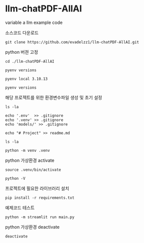 # llm-chatPDF-AllAI
variable a llm example code

소스코드 다운로드

    git clone https://github.com/evadelzz1/llm-chatPDF-AllAI.git


python 버젼 고정

    cd ./llm-chatPDF-AllAI

    pyenv versions

    pyenv local 3.10.13

    pyenv versions


해당 프로젝트를 위한 환경변수파일 생성 및 초기 설정

    ls -la

    echo '.env'  >> .gitignore
    echo '.venv' >> .gitignore
    echo 'models/' >> .gitignore

    echo "# Project" >> readme.md

    ls -la

    python -m venv .venv

python 가상환경 activate

    source .venv/bin/activate

    python -V

프로젝트에 필요한 라이브러리 설치

    pip install -r requirements.txt

예제코드 테스트

    python -m streamlit run main.py

python 가상환경 deactivate

    deactivate

